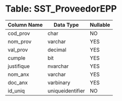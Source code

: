 # Table: SST_ProveedorEPP

| Column Name | Data Type | Nullable |
|-------------|-----------|----------|
| cod_prov | char | NO |
| nom_prov | varchar | YES |
| val_prov | decimal | YES |
| cumple | bit | YES |
| justifique | nvarchar | YES |
| nom_anx | varchar | YES |
| doc_anx | varbinary | YES |
| id_uniq | uniqueidentifier | NO |
